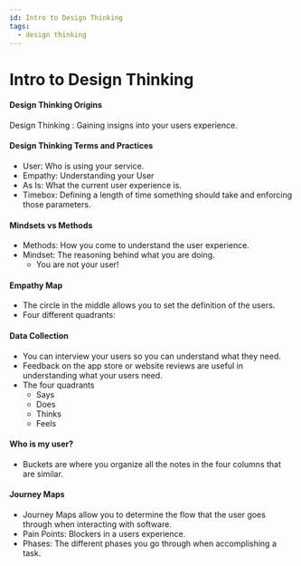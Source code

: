 ```yaml
---
id: Intro to Design Thinking
tags:
  - design thinking
---
```


# Intro to Design Thinking

#### Design Thinking Origins

Design Thinking
: Gaining insigns into your users experience. 

#### Design Thinking Terms and Practices
- User: Who is using your service.
- Empathy: Understanding your User
- As Is: What the current user experience is.
- Timebox: Defining a length of time something should take and enforcing those parameters.

#### Mindsets vs Methods
- Methods: How you come to understand the user experience.  
- Mindset: The reasoning behind what you are doing.
  - You are not your user!

#### Empathy Map
- The circle in the middle allows you to set the definition of the users.
-  Four different quadrants: 

#### Data Collection
- You can interview your users so you can understand what they need.
- Feedback on the app store or website reviews are useful in understanding what your users need.
- The four quadrants
  - Says
  - Does
  - Thinks
  - Feels
  
#### Who is my user?
- Buckets are where you organize all the notes in the four columns that are similar. 

#### Journey Maps
- Journey Maps allow you to determine the flow that the user goes through when interacting with software. 
- Pain Points: Blockers in a users experience. 
- Phases: The different phases you go through when accomplishing a task.
